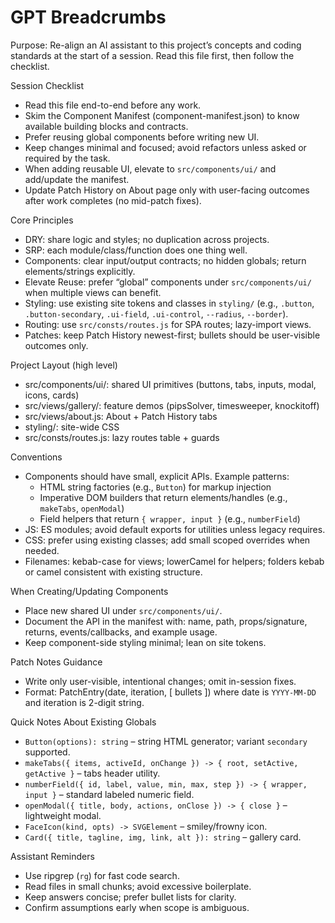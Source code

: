 ﻿# GPT Breadcrumbs

Purpose: Re-align an AI assistant to this project’s concepts and coding standards at the start of a session. Read this file first, then follow the checklist.

Session Checklist
- Read this file end-to-end before any work.
- Skim the Component Manifest (component-manifest.json) to know available building blocks and contracts.
- Prefer reusing global components before writing new UI.
- Keep changes minimal and focused; avoid refactors unless asked or required by the task.
- When adding reusable UI, elevate to `src/components/ui/` and add/update the manifest.
- Update Patch History on About page only with user-facing outcomes after work completes (no mid-patch fixes).

Core Principles
- DRY: share logic and styles; no duplication across projects.
- SRP: each module/class/function does one thing well.
- Components: clear input/output contracts; no hidden globals; return elements/strings explicitly.
- Elevate Reuse: prefer “global” components under `src/components/ui/` when multiple views can benefit.
- Styling: use existing site tokens and classes in `styling/` (e.g., `.button`, `.button-secondary`, `.ui-field`, `.ui-control`, `--radius`, `--border`).
- Routing: use `src/consts/routes.js` for SPA routes; lazy-import views.
- Patches: keep Patch History newest-first; bullets should be user-visible outcomes only.

Project Layout (high level)
- src/components/ui/: shared UI primitives (buttons, tabs, inputs, modal, icons, cards)
- src/views/gallery/: feature demos (pipsSolver, timesweeper, knockitoff)
- src/views/about.js: About + Patch History tabs
- styling/: site-wide CSS
- src/consts/routes.js: lazy routes table + guards

Conventions
- Components should have small, explicit APIs. Example patterns:
  - HTML string factories (e.g., `Button`) for markup injection
  - Imperative DOM builders that return elements/handles (e.g., `makeTabs`, `openModal`)
  - Field helpers that return `{ wrapper, input }` (e.g., `numberField`)
- JS: ES modules; avoid default exports for utilities unless legacy requires.
- CSS: prefer using existing classes; add small scoped overrides when needed.
- Filenames: kebab-case for views; lowerCamel for helpers; folders kebab or camel consistent with existing structure.

When Creating/Updating Components
- Place new shared UI under `src/components/ui/`.
- Document the API in the manifest with: name, path, props/signature, returns, events/callbacks, and example usage.
- Keep component-side styling minimal; lean on site tokens.

Patch Notes Guidance
- Write only user-visible, intentional changes; omit in-session fixes.
- Format: PatchEntry(date, iteration, [ bullets ]) where date is `YYYY-MM-DD` and iteration is 2-digit string.

Quick Notes About Existing Globals
- `Button(options): string` – string HTML generator; variant `secondary` supported.
- `makeTabs({ items, activeId, onChange }) -> { root, setActive, getActive }` – tabs header utility.
- `numberField({ id, label, value, min, max, step }) -> { wrapper, input }` – standard labeled numeric field.
- `openModal({ title, body, actions, onClose }) -> { close }` – lightweight modal.
- `FaceIcon(kind, opts) -> SVGElement` – smiley/frowny icon.
- `Card({ title, tagline, img, link, alt }): string` – gallery card.

Assistant Reminders
- Use ripgrep (`rg`) for fast code search.
- Read files in small chunks; avoid excessive boilerplate.
- Keep answers concise; prefer bullet lists for clarity.
- Confirm assumptions early when scope is ambiguous.
